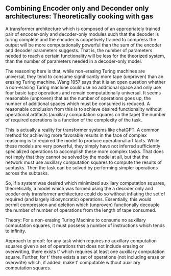 ## Combining Encoder only and Deconder only architectures: Theoretically cooking with gas

A transformer architecture which is composed of an appropriately trained pair of encoder-only and decoder-only modules such that the decoder is turing complete and the encoder is coopetively trained to compress the output will be more computationally powerful than the sum of the encoder and decoder parameters suggests. That is, the number of parameters needed to reach a certain functionality will be less for the theorized system, than the number of parameters needed in a decoder-only model. 

The reasoning here is that, while non-erasing Turing machines are universal, they tend to consume significantly more tape (unproven) than an erasing Turing machine. Wang 1957 says that it is an open question whether a non-erasing Turing machine could use no additional space and only use four basic tape operations and remain computationally universal. It seems reasonable (unproven) that as the number of operations goes up, the number of additional spaces which must be consumed is reduced. A reasonable conclusion from this is to achieve desired functionality without operational artifacts (auxillary computation squares on the tape) the number of required operations is a function of the complexity of the task. 

This is actually a reality for transformer systems like chatGPT. A common method for achieving more favorable results in the face of complex reasoning is to required the model to produce operational artifacts. While these models are very powerful, they simply have not inferred sufficiently specialized operations to accomplish these more complex tasks. That does not imply that they cannot be solved by the model at all, but that the network must use auxillary computation squares to compute the results of subtasks. Then the task can be solved by performing simpler operations across the subtasks.  

So, if a system was desired which minimized auxillary computation squares, theoretically, a model which was formed using the a decoder only and ecoder only transformer architecture could do so without inflating the set of required (and largely idiosyncratic) operations. Essentially, this would permit compression and deletion which (unproven) functionally decouple the number of number of operations from the length of tape consumed. 


Theory: For a non-erasing Turing Machine to consume no auxillary computation squares, it must possess a number of instructions which tends to infinity. 

Approach to proof: for any task which requires no auxillary computation squares given a set of operations that does not include erasing or overwriting, there exists t' which requires at least one auxillary computation square. Further, for t' there exists a set of operations (not including erase or overwrite) which, if added, make t' computable without auxillary computation squares.



